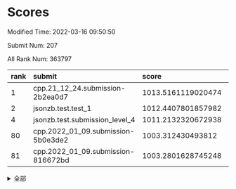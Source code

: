 # Scores

Modified Time: 2022-03-16 09:50:50

Submit Num: 207

All Rank Num: 363797

| rank |               submit               |       score        |       sigma        | pk_num |
| :--- | :--------------------------------- | :----------------- | :----------------- | :----- |
| 1    | cpp.21_12_24.submission-2b2ea0d7   | 1013.5161119020474 | 0.7973931375262842 | 7031   |
| 2    | jsonzb.test.test_1                 | 1012.4407801857982 | 0.7905306820793172 | 7028   |
| 4    | jsonzb.test.submission_level_4     | 1011.2132320672938 | 0.7689302656332859 | 7034   |
| 80   | cpp.2022_01_09.submission-5b0e3de2 | 1003.312430493812  | 0.7028239634686019 | 7027   |
| 81   | cpp.2022_01_09.submission-816672bd | 1003.2801628745248 | 0.7180051431898079 | 7025   |


<details>
<summary>全部</summary>

| rank |                 submit                 |       score        |       sigma        | pk_num |
| :--- | :------------------------------------- | :----------------- | :----------------- | :----- |
| 1    | cpp.21_12_24.submission-2b2ea0d7       | 1013.5161119020474 | 0.7973931375262842 | 7031   |
| 2    | jsonzb.test.test_1                     | 1012.4407801857982 | 0.7905306820793172 | 7028   |
| 3    | gobigger.level_3.submission_level_3_20 | 1011.7747354806775 | 0.7655917643966511 | 7028   |
| 4    | jsonzb.test.submission_level_4         | 1011.2132320672938 | 0.7689302656332859 | 7034   |
| 5    | gobigger.level_3.submission_level_3_6  | 1011.1895770814133 | 0.7821967483546963 | 7034   |
| 6    | gobigger.level_3.submission_level_3_12 | 1011.1472985796881 | 0.76482745904113   | 7028   |
| 7    | gobigger.level_3.submission_level_3_10 | 1011.1240820650139 | 0.7696965405645195 | 7024   |
| 8    | gobigger.level_3.submission_level_3_45 | 1011.0517535047105 | 0.7643857848050092 | 7035   |
| 9    | gobigger.level_3.submission_level_3_24 | 1011.0478157317978 | 0.7592227911783092 | 7028   |
| 10   | gobigger.level_3.submission_level_3_28 | 1010.9879041658991 | 0.7596397226399912 | 7033   |
| 11   | gobigger.level_3.submission_level_3_38 | 1010.978169047096  | 0.7711731241037719 | 7026   |
| 12   | gobigger.level_3.submission_level_3_19 | 1010.9597234698532 | 0.7827783963991979 | 7032   |
| 13   | gobigger.level_3.submission_level_3_31 | 1010.9453906758918 | 0.7694775954719943 | 7034   |
| 14   | gobigger.level_3.submission_level_3_42 | 1010.8875743641265 | 0.7504044109077797 | 7034   |
| 15   | gobigger.level_3.submission_level_3_7  | 1010.853927191664  | 0.7879484130599979 | 7028   |
| 16   | gobigger.level_3.submission_level_3_39 | 1010.7081524314542 | 0.7472722555910702 | 7031   |
| 17   | gobigger.level_3.submission_level_3_47 | 1010.6857761175048 | 0.7969241233432519 | 7030   |
| 18   | gobigger.level_3.submission_level_3_5  | 1010.6670129060786 | 0.7919239784109041 | 7028   |
| 19   | gobigger.level_3.submission_level_3_48 | 1010.6506264997035 | 0.7628891797970785 | 7033   |
| 20   | gobigger.level_3.submission_level_3_15 | 1010.5913502317123 | 0.741154553856192  | 7027   |
| 21   | gobigger.level_3.submission_level_3_27 | 1010.4711655859003 | 0.7610153680282973 | 7034   |
| 22   | gobigger.level_3.submission_level_3_30 | 1010.4260871437568 | 0.7409564866077474 | 7031   |
| 23   | gobigger.level_3.submission_level_3_17 | 1010.4158702057483 | 0.7707681440965984 | 7028   |
| 24   | gobigger.level_3.submission_level_3_18 | 1010.3610823395533 | 0.7517362063186491 | 7034   |
| 25   | gobigger.level_3.submission_level_3_9  | 1010.2702759853001 | 0.7606133056601555 | 7028   |
| 26   | gobigger.level_3.submission_level_3_36 | 1010.2455997881948 | 0.7629049609657721 | 7028   |
| 27   | gobigger.level_3.submission_level_3_16 | 1010.2175104805286 | 0.7847984002520455 | 7031   |
| 28   | gobigger.level_3.submission_level_3_23 | 1010.197562669043  | 0.7559687497016503 | 7030   |
| 29   | gobigger.level_3.submission_level_3_3  | 1010.1726365423733 | 0.7644254510935373 | 7032   |
| 30   | gobigger.level_3.submission_level_3_34 | 1010.1416620126853 | 0.769852836829686  | 7030   |
| 31   | gobigger.level_3.submission_level_3_26 | 1010.137125685813  | 0.7656525974764578 | 7030   |
| 32   | gobigger.level_3.submission_level_3_41 | 1010.1074676369269 | 0.7610023656535984 | 7029   |
| 33   | gobigger.level_3.submission_level_3_44 | 1010.1071238584185 | 0.7616848808158514 | 7032   |
| 34   | gobigger.level_3.submission_level_3_37 | 1010.0710869540812 | 0.7497838522849195 | 7030   |
| 35   | gobigger.level_3.submission_level_3_33 | 1010.0635459525837 | 0.768875169041976  | 7036   |
| 36   | gobigger.level_3.submission_level_3_1  | 1009.9864921349318 | 0.7497580661191057 | 7026   |
| 37   | gobigger.level_3.submission_level_3_40 | 1009.9765984503612 | 0.7604913910958683 | 7028   |
| 38   | gobigger.level_3.submission_level_3_11 | 1009.8805936562759 | 0.735626085669629  | 7028   |
| 39   | gobigger.level_3.submission_level_3_32 | 1009.8141075006039 | 0.7465601377752481 | 7032   |
| 40   | gobigger.level_3.submission_level_3_35 | 1009.7778664033681 | 0.7527645559551565 | 7025   |
| 41   | gobigger.level_3.submission_level_3_4  | 1009.7733641184001 | 0.730139800301075  | 7027   |
| 42   | gobigger.level_3.submission_level_3_14 | 1009.7052442063334 | 0.7434173728596847 | 7028   |
| 43   | gobigger.level_3.submission_level_3_8  | 1009.6939281344216 | 0.7553194033281709 | 7036   |
| 44   | gobigger.level_3.submission_level_3_29 | 1009.5555508357033 | 0.7573732503512751 | 7028   |
| 45   | gobigger.level_3.submission_level_3_25 | 1009.5272116997528 | 0.7317780580707085 | 7034   |
| 46   | gobigger.level_3.submission_level_3_22 | 1009.4530410249924 | 0.774930516886414  | 7025   |
| 47   | gobigger.level_3.submission_level_3_46 | 1009.3896077698198 | 0.7601703932686936 | 7032   |
| 48   | gobigger.level_3.submission_level_3_13 | 1009.3278874106355 | 0.744203537099814  | 7025   |
| 49   | gobigger.level_3.submission_level_3_2  | 1009.1313582142058 | 0.7451256375102404 | 7029   |
| 50   | gobigger.level_3.submission_level_3_43 | 1009.0648768670912 | 0.7688209874044262 | 7026   |
| 51   | gobigger.level_3.submission_level_3_0  | 1008.8951159354345 | 0.7345474750264064 | 7027   |
| 52   | gobigger.level_3.submission_level_3_21 | 1008.4754632293865 | 0.7367174712066998 | 7029   |
| 53   | gobigger.level_3.submission_level_3_49 | 1008.3098752060663 | 0.7395763780135134 | 7028   |
| 54   | gobigger.level_1.submission_level_1_29 | 1005.3541798933458 | 0.7239738777554281 | 7034   |
| 55   | gobigger.level_1.submission_level_1_37 | 1004.8947588749278 | 0.724113849325666  | 7030   |
| 56   | gobigger.level_1.submission_level_1_44 | 1004.7336695139544 | 0.7178258127068708 | 7027   |
| 57   | gobigger.level_1.submission_level_1_43 | 1004.6898114171337 | 0.717262294161963  | 7032   |
| 58   | gobigger.level_1.submission_level_1_38 | 1004.6185479007825 | 0.7168816988227968 | 7031   |
| 59   | gobigger.level_1.submission_level_1_13 | 1004.6124831779331 | 0.7196892728954889 | 7028   |
| 60   | gobigger.level_1.submission_level_1_1  | 1004.4864411627162 | 0.7112876425916979 | 7034   |
| 61   | gobigger.level_1.submission_level_1_22 | 1004.4603812958816 | 0.720312747387034  | 7032   |
| 62   | gobigger.level_1.submission_level_1_46 | 1004.3822559644915 | 0.7262382722148002 | 7030   |
| 63   | gobigger.level_1.submission_level_1_26 | 1004.3813383925865 | 0.714906680427852  | 7031   |
| 64   | gobigger.level_1.submission_level_1_19 | 1004.2759186242529 | 0.7305656503305145 | 7029   |
| 65   | gobigger.level_1.submission_level_1_42 | 1004.2579425363726 | 0.7197143412033017 | 7028   |
| 66   | gobigger.level_1.submission_level_1_6  | 1004.2167371712025 | 0.7249684319801623 | 7027   |
| 67   | gobigger.level_1.submission_level_1_31 | 1004.1266146181986 | 0.7264344252047572 | 7028   |
| 68   | gobigger.level_1.submission_level_1_48 | 1003.968743385057  | 0.7219585357106769 | 7035   |
| 69   | gobigger.level_1.submission_level_1_45 | 1003.9330556017632 | 0.7171853644450004 | 7028   |
| 70   | gobigger.level_1.submission_level_1_18 | 1003.9121994897754 | 0.7194595866673907 | 7033   |
| 71   | gobigger.level_1.submission_level_1_14 | 1003.9034565267516 | 0.7075978711348697 | 7032   |
| 72   | gobigger.level_1.submission_level_1_23 | 1003.8799037153632 | 0.7286392527945045 | 7030   |
| 73   | gobigger.level_1.submission_level_1_12 | 1003.8266577460447 | 0.7193903493681044 | 7030   |
| 74   | gobigger.level_1.submission_level_1_7  | 1003.6480725622874 | 0.7188404951793173 | 7029   |
| 75   | gobigger.level_1.submission_level_1_11 | 1003.5386616851682 | 0.724182385887989  | 7031   |
| 76   | gobigger.level_1.submission_level_1_47 | 1003.5077916853346 | 0.7348020472469226 | 7028   |
| 77   | gobigger.level_1.submission_level_1_16 | 1003.4994108826925 | 0.7108318748878298 | 7034   |
| 78   | gobigger.level_1.submission_level_1_32 | 1003.4867380963059 | 0.7240776511507722 | 7030   |
| 79   | gobigger.level_1.submission_level_1_2  | 1003.4415205449055 | 0.70975620696968   | 7023   |
| 80   | cpp.2022_01_09.submission-5b0e3de2     | 1003.312430493812  | 0.7028239634686019 | 7027   |
| 81   | cpp.2022_01_09.submission-816672bd     | 1003.2801628745248 | 0.7180051431898079 | 7025   |
| 82   | gobigger.level_1.submission_level_1_49 | 1003.2419260165148 | 0.7137605770135359 | 7035   |
| 83   | gobigger.level_1.submission_level_1_21 | 1003.1122613245926 | 0.7236857128438651 | 7032   |
| 84   | gobigger.level_1.submission_level_1_41 | 1003.031506791398  | 0.7165434645072564 | 7029   |
| 85   | gobigger.level_1.submission_level_1_8  | 1002.9243910746892 | 0.7212877823082788 | 7031   |
| 86   | gobigger.level_1.submission_level_1_35 | 1002.9143928107285 | 0.7066242769874619 | 7033   |
| 87   | gobigger.level_1.submission_level_1_36 | 1002.8556215192232 | 0.7190659542166659 | 7034   |
| 88   | gobigger.level_1.submission_level_1_34 | 1002.8519901676477 | 0.7138150357998296 | 7027   |
| 89   | gobigger.level_1.submission_level_1_5  | 1002.8506962540084 | 0.7160899806758354 | 7028   |
| 90   | gobigger.level_1.submission_level_1_0  | 1002.8261117382793 | 0.7260023232803973 | 7029   |
| 91   | gobigger.level_1.submission_level_1_27 | 1002.8031357643132 | 0.7090592779631596 | 7025   |
| 92   | gobigger.level_1.submission_level_1_28 | 1002.7345851801717 | 0.7120886513114327 | 7030   |
| 93   | gobigger.level_1.submission_level_1_30 | 1002.6702916206264 | 0.7182168422737779 | 7029   |
| 94   | gobigger.level_1.submission_level_1_3  | 1002.6431740395391 | 0.7126132989138633 | 7026   |
| 95   | gobigger.level_1.submission_level_1_40 | 1002.640980878653  | 0.7266991309324085 | 7036   |
| 96   | gobigger.level_1.submission_level_1_9  | 1002.627326925612  | 0.6974302326990494 | 7030   |
| 97   | gobigger.level_1.submission_level_1_15 | 1002.6217737920224 | 0.7111431213087528 | 7034   |
| 98   | gobigger.level_1.submission_level_1_33 | 1002.5128880560815 | 0.7099203089443343 | 7031   |
| 99   | gobigger.level_1.submission_level_1_10 | 1002.4664941662998 | 0.7215121690750644 | 7028   |
| 100  | gobigger.level_1.submission_level_1_20 | 1002.4271005128378 | 0.7052564653957896 | 7033   |
| 101  | gobigger.level_1.submission_level_1_24 | 1002.3662851328787 | 0.7131694469181518 | 7026   |
| 102  | gobigger.level_1.submission_level_1_17 | 1002.2961101635949 | 0.7150806878012501 | 7034   |
| 103  | gobigger.level_1.submission_level_1_25 | 1002.2789326174309 | 0.7183849217347625 | 7034   |
| 104  | gobigger.level_1.submission_level_1_39 | 1002.2158869502189 | 0.714882987018187  | 7036   |
| 105  | gobigger.level_1.submission_level_1_4  | 1001.9209864477098 | 0.7148882841324863 | 7028   |
| 106  | gobigger.random.submission_random_49   | 997.2538600924319  | 0.7038216318609768 | 7035   |
| 107  | gobigger.random.submission_random_37   | 997.0944635313961  | 0.71274304841658   | 7032   |
| 108  | gobigger.random.submission_random_35   | 996.9854690222554  | 0.7024739459166873 | 7030   |
| 109  | gobigger.random.submission_random_47   | 996.9453988412038  | 0.7189096235762774 | 7033   |
| 110  | gobigger.random.submission_random_43   | 996.8675652902936  | 0.7244856459736996 | 7032   |
| 111  | gobigger.random.submission_random_27   | 996.8611530366325  | 0.7108145222995712 | 7032   |
| 112  | gobigger.random.submission_random_2    | 996.804567856352   | 0.705838647515322  | 7025   |
| 113  | gobigger.random.submission_random_4    | 996.7568474369281  | 0.7061253245260057 | 7027   |
| 114  | gobigger.random.submission_random_46   | 996.619961409399   | 0.7225706398527695 | 7036   |
| 115  | gobigger.random.submission_random_41   | 996.5672658031621  | 0.7146611680479928 | 7025   |
| 116  | gobigger.random.submission_random_8    | 996.555852544857   | 0.7035122483589558 | 7036   |
| 117  | gobigger.random.submission_random_20   | 996.4720643451751  | 0.7174913931821496 | 7030   |
| 118  | gobigger.random.submission_random_38   | 996.3486130485313  | 0.7249012993457361 | 7027   |
| 119  | gobigger.random.submission_random_30   | 996.3074291023468  | 0.7229686016055435 | 7031   |
| 120  | gobigger.random.submission_random_25   | 996.2901025588084  | 0.7106419085304099 | 7035   |
| 121  | gobigger.random.submission_random_0    | 996.2449433005107  | 0.7006239489004249 | 7031   |
| 122  | gobigger.random.submission_random_19   | 996.1575527256203  | 0.7073613030809067 | 7029   |
| 123  | gobigger.random.submission_random_44   | 996.1566166679364  | 0.708089228319454  | 7032   |
| 124  | gobigger.random.submission_random_10   | 996.109076070722   | 0.7041824183565591 | 7028   |
| 125  | gobigger.random.submission_random_31   | 996.0909888213934  | 0.717352098243456  | 7030   |
| 126  | gobigger.random.submission_random_9    | 996.0559732347039  | 0.7179633358736993 | 7031   |
| 127  | gobigger.random.submission_random_42   | 995.9514777566295  | 0.7147109439860352 | 7031   |
| 128  | gobigger.random.submission_random_36   | 995.9188197628613  | 0.7046067004730571 | 7032   |
| 129  | gobigger.random.submission_random_29   | 995.8616634218351  | 0.7143705501546169 | 7032   |
| 130  | gobigger.random.submission_random_23   | 995.8266350114559  | 0.7002618530988025 | 7028   |
| 131  | gobigger.random.submission_random_15   | 995.7669419224164  | 0.7153104009073643 | 7034   |
| 132  | gobigger.random.submission_random_21   | 995.7322336732308  | 0.7245178801022055 | 7025   |
| 133  | gobigger.random.submission_random_48   | 995.7124053021222  | 0.7115104939236678 | 7029   |
| 134  | gobigger.random.submission_random_5    | 995.6331940296725  | 0.7215360984749984 | 7029   |
| 135  | gobigger.random.submission_random_24   | 995.6272578777837  | 0.7068968086809945 | 7028   |
| 136  | gobigger.random.submission_random_33   | 995.5846017038931  | 0.7162046753528433 | 7031   |
| 137  | gobigger.random.submission_random_14   | 995.5748016891221  | 0.7085451982855308 | 7026   |
| 138  | gobigger.random.submission_random_32   | 995.544597480584   | 0.723613512299122  | 7027   |
| 139  | gobigger.random.submission_random_17   | 995.5357724891205  | 0.7066566587345149 | 7025   |
| 140  | gobigger.random.submission_random_18   | 995.4803195455014  | 0.7049335070827768 | 7036   |
| 141  | gobigger.random.submission_random_28   | 995.468852052916   | 0.7132524467877817 | 7036   |
| 142  | gobigger.random.submission_random_34   | 995.42301185282    | 0.7245633567151699 | 7026   |
| 143  | gobigger.random.submission_random_45   | 995.4177295866757  | 0.7059135102901063 | 7022   |
| 144  | gobigger.random.submission_random_26   | 995.4094680810374  | 0.722132272777901  | 7031   |
| 145  | gobigger.random.submission_random_16   | 995.3265420060284  | 0.7169113114488641 | 7027   |
| 146  | gobigger.random.submission_random_3    | 995.312719891854   | 0.707935783237477  | 7035   |
| 147  | gobigger.random.submission_random_22   | 995.2404708945805  | 0.708487650534408  | 7028   |
| 148  | gobigger.random.submission_random_1    | 995.2189163743408  | 0.7182105980135343 | 7036   |
| 149  | gobigger.random.submission_random_39   | 995.1490678791293  | 0.7152727493805467 | 7032   |
| 150  | gobigger.random.submission_random_12   | 995.0356541875234  | 0.7134899101807549 | 7035   |
| 151  | gobigger.random.submission_random_40   | 995.0064159452612  | 0.7089101449261178 | 7033   |
| 152  | gobigger.random.submission_random_13   | 994.9665998617538  | 0.7187694191238142 | 7035   |
| 153  | gobigger.random.submission_random_6    | 994.9215680598314  | 0.7027081899377662 | 7032   |
| 154  | gobigger.random.submission_random_11   | 994.9158209668559  | 0.7043171323442521 | 7034   |
| 155  | gobigger.random.submission_random_7    | 994.2932162928616  | 0.7245760571533921 | 7030   |
| 156  | gobigger.level_2.submission_level_2_29 | 994.2669435825518  | 0.7352826898860303 | 7032   |
| 157  | gobigger.level_2.submission_level_2_24 | 993.7484112409508  | 0.7360945947339503 | 7026   |
| 158  | gobigger.level_2.submission_level_2_14 | 993.487239188866   | 0.7510842032444639 | 7029   |
| 159  | gobigger.level_2.submission_level_2_46 | 993.251259051635   | 0.7293566725631809 | 7030   |
| 160  | gobigger.level_2.submission_level_2_5  | 993.22248104524    | 0.733152972044141  | 7027   |
| 161  | gobigger.level_2.submission_level_2_13 | 993.185850891404   | 0.7335180063643555 | 7027   |
| 162  | gobigger.level_2.submission_level_2_6  | 993.1457680065121  | 0.7302828294649302 | 7025   |
| 163  | gobigger.level_2.submission_level_2_41 | 992.975188802508   | 0.7257096055315915 | 7025   |
| 164  | gobigger.level_2.submission_level_2_8  | 992.9233189629216  | 0.7599673895274096 | 7031   |
| 165  | gobigger.level_2.submission_level_2_11 | 992.8411122677556  | 0.7434677357965374 | 7024   |
| 166  | gobigger.level_2.submission_level_2_40 | 992.7715077148833  | 0.7233958721537659 | 7030   |
| 167  | gobigger.level_2.submission_level_2_4  | 992.7525060287296  | 0.7450422741134363 | 7028   |
| 168  | gobigger.level_2.submission_level_2_23 | 992.7469876973563  | 0.7516385907140136 | 7026   |
| 169  | gobigger.level_2.submission_level_2_33 | 992.6639789109792  | 0.7294803936581359 | 7024   |
| 170  | gobigger.level_2.submission_level_2_49 | 992.6234216382832  | 0.7520813140805711 | 7026   |
| 171  | gobigger.level_2.submission_level_2_10 | 992.5658810641111  | 0.7276164038302261 | 7032   |
| 172  | gobigger.level_2.submission_level_2_20 | 992.4041548891445  | 0.7465970922558468 | 7030   |
| 173  | gobigger.level_2.submission_level_2_18 | 992.3789473033996  | 0.7396301242013082 | 7030   |
| 174  | gobigger.level_2.submission_level_2_16 | 992.3237339664735  | 0.736523149840276  | 7030   |
| 175  | gobigger.level_2.submission_level_2_37 | 992.272595144139   | 0.7362702569897014 | 7030   |
| 176  | gobigger.level_2.submission_level_2_35 | 992.2525421298552  | 0.7502540497826751 | 7028   |
| 177  | gobigger.level_2.submission_level_2_12 | 992.2207696905833  | 0.7565853456534314 | 7031   |
| 178  | gobigger.level_2.submission_level_2_2  | 992.1019912945384  | 0.7444002515896567 | 7030   |
| 179  | gobigger.level_2.submission_level_2_42 | 992.0350469276774  | 0.7212386315546959 | 7029   |
| 180  | gobigger.level_2.submission_level_2_39 | 992.0225103975505  | 0.7569542422701999 | 7030   |
| 181  | gobigger.level_2.submission_level_2_31 | 992.0214747985684  | 0.7734557876507765 | 7029   |
| 182  | gobigger.level_2.submission_level_2_30 | 992.0120065756662  | 0.7418001999598984 | 7030   |
| 183  | gobigger.level_2.submission_level_2_1  | 991.9533076300283  | 0.7481114230404589 | 7029   |
| 184  | gobigger.level_2.submission_level_2_3  | 991.9386558486898  | 0.7860992768354472 | 7033   |
| 185  | gobigger.level_2.submission_level_2_45 | 991.7962595346621  | 0.7545574355914196 | 7029   |
| 186  | gobigger.level_2.submission_level_2_15 | 991.7392343901353  | 0.7377530003183267 | 7031   |
| 187  | gobigger.level_2.submission_level_2_28 | 991.7058683701865  | 0.7536265311721724 | 7026   |
| 188  | gobigger.level_2.submission_level_2_9  | 991.5976018993681  | 0.7382343362347212 | 7031   |
| 189  | gobigger.level_2.submission_level_2_17 | 991.5830076042961  | 0.7384107680237119 | 7027   |
| 190  | gobigger.level_2.submission_level_2_7  | 991.5112080145786  | 0.748579587801378  | 7025   |
| 191  | gobigger.level_2.submission_level_2_19 | 991.4638049779188  | 0.7464894198238208 | 7035   |
| 192  | gobigger.level_2.submission_level_2_47 | 991.3895835653402  | 0.7497167919670451 | 7024   |
| 193  | gobigger.level_2.submission_level_2_0  | 991.134309366984   | 0.7644164731207933 | 7029   |
| 194  | gobigger.level_2.submission_level_2_26 | 991.038965409612   | 0.763004176771741  | 7030   |
| 195  | gobigger.level_2.submission_level_2_44 | 991.0200858223592  | 0.7659814983914536 | 7027   |
| 196  | gobigger.level_2.submission_level_2_38 | 990.8635577027079  | 0.7760418493018079 | 7040   |
| 197  | gobigger.level_2.submission_level_2_22 | 990.7874264726684  | 0.751147252156772  | 7027   |
| 198  | gobigger.level_2.submission_level_2_48 | 990.7675098059548  | 0.7585779720389364 | 7030   |
| 199  | gobigger.level_2.submission_level_2_25 | 990.7453078984009  | 0.7681897328994011 | 7029   |
| 200  | gobigger.level_2.submission_level_2_43 | 990.7445663423106  | 0.7564449254647877 | 7029   |
| 201  | gobigger.level_2.submission_level_2_27 | 990.6574327578533  | 0.7577090337235748 | 7030   |
| 202  | gobigger.level_2.submission_level_2_34 | 990.6328310893572  | 0.7821069645274293 | 7028   |
| 203  | gobigger.level_2.submission_level_2_36 | 990.0797267520718  | 0.7458115118235722 | 7027   |
| 204  | gobigger.level_2.submission_level_2_32 | 989.8849744307722  | 0.7724718960040382 | 7025   |
| 205  | gobigger.level_2.submission_level_2_21 | 989.7944856105656  | 0.7603596562399532 | 7031   |
| 206  | gobigger.none.submission_none_0        | 979.0779532980665  | 1.1663038820791793 | 7032   |
| 207  | gobigger.none.submission_none_1        | 974.0272014652105  | 1.6921988682245157 | 7030   |

</details>